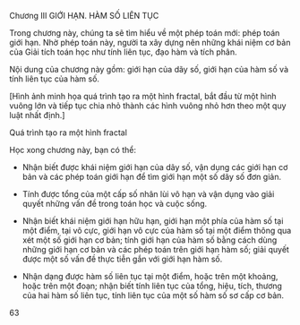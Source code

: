 Chương III GIỚI HẠN. HÀM SỐ LIÊN TỤC

Trong chương này, chúng ta sẽ tìm hiểu về một phép toán mới: phép toán giới hạn. Nhờ phép toán này, người ta xây dựng nên những khái niệm cơ bản của Giải tích toán học như tính liên tục, đạo hàm và tích phân.

Nội dung của chương này gồm: giới hạn của dãy số, giới hạn của hàm số và tính liên tục của hàm số.

[Hình ảnh minh họa quá trình tạo ra một hình fractal, bắt đầu từ một hình vuông lớn và tiếp tục chia nhỏ thành các hình vuông nhỏ hơn theo một quy luật nhất định.]

Quá trình tạo ra một hình fractal

Học xong chương này, bạn có thể:

- Nhận biết được khái niệm giới hạn của dãy số, vận dụng các giới hạn cơ bản và các phép toán giới hạn để tìm giới hạn một số dãy số đơn giản.

- Tính được tổng của một cấp số nhân lùi vô hạn và vận dụng vào giải quyết những vấn đề trong toán học và cuộc sống.

- Nhận biết khái niệm giới hạn hữu hạn, giới hạn một phía của hàm số tại một điểm, tại vô cực, giới hạn vô cực của hàm số tại một điểm thông qua xét một số giới hạn cơ bản; tính giới hạn của hàm số bằng cách dùng những giới hạn cơ bản và các phép toán trên giới hạn hàm số; giải quyết được một số vấn đề thực tiễn gắn với giới hạn hàm số.

- Nhận dạng được hàm số liên tục tại một điểm, hoặc trên một khoảng, hoặc trên một đoạn; nhận biết tính liên tục của tổng, hiệu, tích, thương của hai hàm số liên tục, tính liên tục của một số hàm số sơ cấp cơ bản.

63